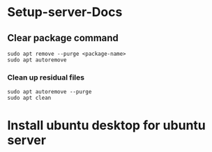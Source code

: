 # Setup-server-Docs

## Clear package command
```
sudo apt remove --purge <package-name>
sudo apt autoremove
```
### Clean up residual files
```
sudo apt autoremove --purge
sudo apt clean
```

# Install ubuntu desktop for ubuntu server
